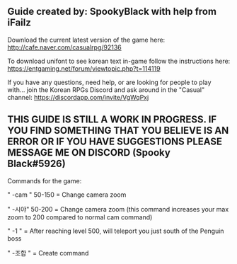 ## Guide created by: SpookyBlack with help from iFailz

Download the current latest version of the game here: http://cafe.naver.com/casualrpg/92136

To download unifont to see korean text in-game follow the instructions here: https://entgaming.net/forum/viewtopic.php?t=114119

If you have any questions, need help, or are looking for people to play with... join the Korean RPGs Discord and ask around in the "Casual" channel: https://discordapp.com/invite/VgWqPxj

## THIS GUIDE IS STILL A WORK IN PROGRESS. IF YOU FIND SOMETHING THAT YOU BELIEVE IS AN ERROR OR IF YOU HAVE SUGGESTIONS PLEASE MESSAGE ME ON DISCORD (Spooky Black#5926)



Commands for the game:

" -cam " 50-150 = Change camera zoom

" -시야" 50-200 = Change camera zoom (this command increases your max zoom to 200 compared to normal cam command)

" -1 " = After reaching level 500, will teleport you just south of the Penguin boss

" -조합 " = Create command
